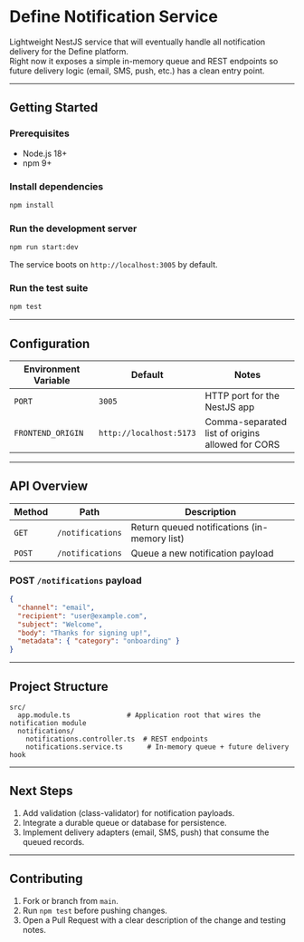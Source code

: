 # Define Notification Service

Lightweight NestJS service that will eventually handle all notification delivery for the Define platform.  
Right now it exposes a simple in-memory queue and REST endpoints so future delivery logic (email, SMS, push, etc.) has a clean entry point.

---

## Getting Started

### Prerequisites
- Node.js 18+
- npm 9+

### Install dependencies
```bash
npm install
```

### Run the development server
```bash
npm run start:dev
```
The service boots on `http://localhost:3005` by default.

### Run the test suite
```bash
npm test
```

---

## Configuration

| Environment Variable | Default | Notes |
| -------------------- | ------- | ----- |
| `PORT` | `3005` | HTTP port for the NestJS app |
| `FRONTEND_ORIGIN` | `http://localhost:5173` | Comma-separated list of origins allowed for CORS |

---

## API Overview

| Method | Path | Description |
| ------ | ---- | ----------- |
| `GET` | `/notifications` | Return queued notifications (in-memory list) |
| `POST` | `/notifications` | Queue a new notification payload |

### POST `/notifications` payload
```json
{
  "channel": "email",
  "recipient": "user@example.com",
  "subject": "Welcome",
  "body": "Thanks for signing up!",
  "metadata": { "category": "onboarding" }
}
```

---

## Project Structure

```
src/
  app.module.ts              # Application root that wires the notification module
  notifications/
    notifications.controller.ts  # REST endpoints
    notifications.service.ts      # In-memory queue + future delivery hook
```

---

## Next Steps
1. Add validation (class-validator) for notification payloads.
2. Integrate a durable queue or database for persistence.
3. Implement delivery adapters (email, SMS, push) that consume the queued records.

---

## Contributing

1. Fork or branch from `main`.
2. Run `npm test` before pushing changes.
3. Open a Pull Request with a clear description of the change and testing notes.
